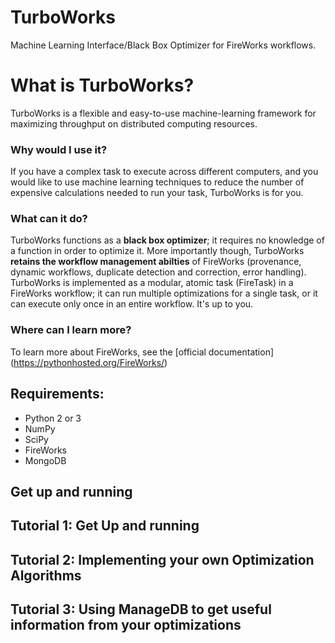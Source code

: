 # TurboWorks
Machine Learning Interface/Black Box Optimizer for FireWorks workflows.


# What is TurboWorks?
TurboWorks is a flexible and easy-to-use machine-learning framework for maximizing throughput on distributed computing resources.
### Why would I use it?
If you have a complex task to execute across different computers, and you would like to use machine learning techniques to reduce the number of expensive calculations needed
to run your task, TurboWorks is for you. 
### What can it do?
TurboWorks functions as a **black box optimizer**; it requires no knowledge of a function in order to optimize it. More importantly
 though, TurboWorks **retains the workflow management abilties** of FireWorks (provenance, dynamic workflows, duplicate detection and correction, error handling).   
TurboWorks is implemented as a modular, atomic task (FireTask) in a FireWorks workflow; it can run multiple optimizations for a single task, or it can execute
only once in an entire workflow. It's up to you.


### Where can I learn more?
To learn more about FireWorks, see the [official documentation] (https://pythonhosted.org/FireWorks/)  

## Requirements:
- Python 2 or 3
- NumPy
- SciPy
- FireWorks
- MongoDB

## Get up and running

## Tutorial 1: Get Up and running

## Tutorial 2: Implementing your own Optimization Algorithms

## Tutorial 3: Using ManageDB to get useful information from your optimizations
